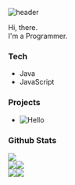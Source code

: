 ![header](https://capsule-render.vercel.app/api?type=egg)

Hi, there.
<br>
I'm a Programmer.

### Tech
- Java
- JavaScript

### Projects
- ![Hello]("https://github.io")

### Github Stats
<img src="https://github-readme-stats.vercel.app/api?username=jojo00923&theme=buefy&show_icons=true" />
<div style="display:flex">
  <img src="https://github-readme-stats.vercel.app/api/pin/?username=jojo00923&repo=jojo00923.github.io&cache_seconds=86400&theme=buefy" />
  <img src="https://github-readme-stats.vercel.app/api/pin/?username=jojo00923&repo=jojo00923.github.io&cache_seconds=86400&theme=buefy" />
</div>
<div style="display:flex">
  <img src="https://github-readme-stats.vercel.app/api/pin/?username=jojo00923&repo=jojo00923.github.io&cache_seconds=86400&theme=buefy" />
  <img src="https://github-readme-stats.vercel.app/api/pin/?username=jojo00923&repo=jojo00923.github.io&cache_seconds=86400&theme=buefy" />
</div>
